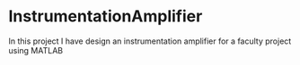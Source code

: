 # InstrumentationAmplifier
In this project I have design an instrumentation amplifier for a faculty project using MATLAB
